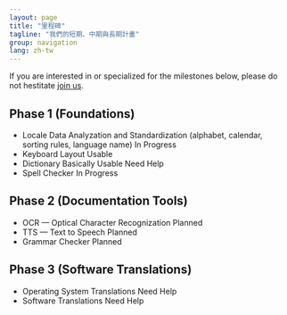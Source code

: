 ```yaml
---
layout: page
title: "里程碑"
tagline: "我們的短期、中期與長期計畫"
group: navigation
lang: zh-tw
---
```


If you are interested in or specialized for the milestones below, please do not hestitate [join us](/join).

Phase 1 (Foundations)
---------------------
* Locale Data Analyzation and Standardization (alphabet, calendar, sorting rules, language name) <span class="label label-info">In Progress</span>
* Keyboard Layout <span class="label label-success">Usable</span>
* Dictionary <span class="label label-success">Basically Usable</span> <span class="label label-important">Need Help</span>
* Spell Checker <span class="label label-info">In Progress</span>

Phase 2 (Documentation Tools)
-----------------------------
* OCR — Optical Character Recognization <span class="label label-warning">Planned</span>
* TTS — Text to Speech <span class="label label-warning">Planned</span>
* Grammar Checker <span class="label label-warning">Planned</span>

Phase 3 (Software Translations)
-------------------------------
* Operating System Translations <span class="label label-important">Need Help</span>
* Software Translations <span class="label label-important">Need Help</span>

